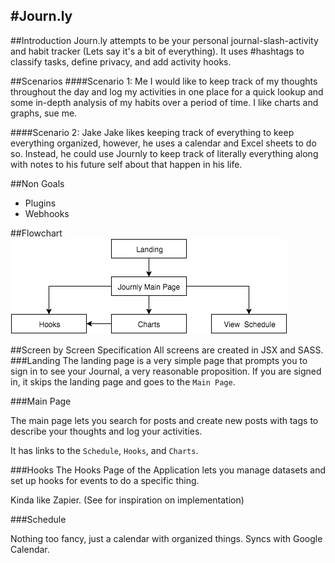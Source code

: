 #Journ.ly
---
##Introduction
Journ.ly attempts to be your personal journal-slash-activity and habit tracker (Lets say it's a bit of everything). It uses #hashtags to classify tasks, define privacy, and add activity hooks.

##Scenarios
####Scenario 1: Me
I would like to keep track of my thoughts throughout the day and log my activities in one place for a quick lookup and some in-depth analysis of my habits over a period of time. I like charts and graphs, sue me.

####Scenario 2: Jake
Jake likes keeping track of everything to keep everything organized, however, he uses a calendar and Excel sheets to do so. Instead, he could use Journly to keep track of literally everything along with notes to his future self about that happen in his life.

##Non Goals

* Plugins
* Webhooks

##Flowchart
![Flow](Journly.png)

##Screen by Screen Specification
All screens are created in JSX and SASS.
###Landing
The landing page is a very simple page that prompts you to sign in to see your Journal, a very reasonable proposition. If you are signed in, it skips the landing page and goes to the ``Main Page``.

###Main Page

The main page lets you search for posts and create new posts with tags to describe your thoughts and log your activities.

It has links to the ``Schedule``, ``Hooks``, and ``Charts``.



###Hooks
The Hooks Page of the Application lets you manage datasets and set up hooks for events to do a specific thing.

Kinda like Zapier. (See for inspiration on implementation)

###Schedule
 
Nothing too fancy, just a calendar with organized things. Syncs with Google Calendar. 
